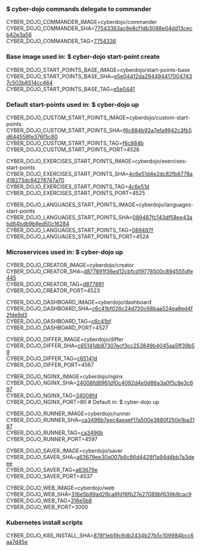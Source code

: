 ### $ cyber-dojo commands delegate to commander

CYBER_DOJO_COMMANDER_IMAGE=cyberdojo/commander  
CYBER_DOJO_COMMANDER_SHA=[77543363ac8e8cf1db3088e04dd13cecb42e3a56](https://github.com/cyber-dojo/commander/commit/77543363ac8e8cf1db3088e04dd13cecb42e3a56)  
CYBER_DOJO_COMMANDER_TAG=[7754336](https://hub.docker.com/layers/cyberdojo/commander/7754336/images/sha256-c6b253f0dada5a427b8b5eab74f339222936234665c757dc7a6fd2c73d80278e)  

### Base image used in: $ cyber-dojo start-point create

CYBER_DOJO_START_POINTS_BASE_IMAGE=cyberdojo/start-points-base  
CYBER_DOJO_START_POINTS_BASE_SHA=[e5e04412da2944944170047437c503b8514cc464](https://github.com/cyber-dojo/start-points-base/commit/e5e04412da2944944170047437c503b8514cc464)  
CYBER_DOJO_START_POINTS_BASE_TAG=[e5e0441](https://hub.docker.com/layers/cyberdojo/start-points-base/e5e0441/images/sha256-7484c9d0d700e0e963884a1272c4ad6a9ff7ceffa53eeaa4f8ed0a4c7de0d45f)  

### Default start-points used in: $ cyber-dojo up

CYBER_DOJO_CUSTOM_START_POINTS_IMAGE=cyberdojo/custom-start-points  
CYBER_DOJO_CUSTOM_START_POINTS_SHA=[f6c884b92a7efa9942c3fb5d644558fe376f5c80](https://github.com/cyber-dojo/custom-start-points/commit/f6c884b92a7efa9942c3fb5d644558fe376f5c80)  
CYBER_DOJO_CUSTOM_START_POINTS_TAG=[f6c884b](https://hub.docker.com/layers/cyberdojo/custom-start-points/f6c884b/images/sha256-a66cefcb99f9d1d42342819e4e51fe59000709ec7982c5b327ce749bd0a5d0a3)  
CYBER_DOJO_CUSTOM_START_POINTS_PORT=4526

CYBER_DOJO_EXERCISES_START_POINTS_IMAGE=cyberdojo/exercises-start-points  
CYBER_DOJO_EXERCISES_START_POINTS_SHA=[4c6e51d4e2dc82fb8778a418273dc84278747a70](https://github.com/cyber-dojo/exercises-start-points/commit/4c6e51d4e2dc82fb8778a418273dc84278747a70)  
CYBER_DOJO_EXERCISES_START_POINTS_TAG=[4c6e51d](https://hub.docker.com/layers/cyberdojo/exercises-start-points/4c6e51d/images/sha256-8234bf2a5b7cefe147cb9651ce6c9caab9cefefcb729db2ab26d7b59d4dd3bd2)  
CYBER_DOJO_EXERCISES_START_POINTS_PORT=4525

CYBER_DOJO_LANGUAGES_START_POINTS_IMAGE=cyberdojo/languages-start-points  
CYBER_DOJO_LANGUAGES_START_POINTS_SHA=[089487fc143df58ee43abd64bdb9b9ed50c16284](https://github.com/cyber-dojo/languages-start-points/commit/089487fc143df58ee43abd64bdb9b9ed50c16284)  
CYBER_DOJO_LANGUAGES_START_POINTS_TAG=[089487f](https://hub.docker.com/layers/cyberdojo/languages-start-points/089487f/images/sha256-5a777d319216f85e013199ed82e3b4400dfabffaef732b79be235ca020255f54)  
CYBER_DOJO_LANGUAGES_START_POINTS_PORT=4524

### Microservices used in: $ cyber-dojo up

CYBER_DOJO_CREATOR_IMAGE=cyberdojo/creator  
CYBER_DOJO_CREATOR_SHA=[d877891f36ed12cbfcd19778500c894555dfe445](https://github.com/cyber-dojo/creator/commit/d877891f36ed12cbfcd19778500c894555dfe445)  
CYBER_DOJO_CREATOR_TAG=[d877891](https://hub.docker.com/layers/cyberdojo/creator/d877891/images/sha256-813ed8468d28a9aac2967f9f75dca3a801523b2cc341ab36f374db97b6a92758)  
CYBER_DOJO_CREATOR_PORT=4523

CYBER_DOJO_DASHBOARD_IMAGE=cyberdojo/dashboard  
CYBER_DOJO_DASHBOARD_SHA=[c6c41bf026c24d720c68baa524ea8ed4f2fde9d3](https://github.com/cyber-dojo/dashboard/commit/c6c41bf026c24d720c68baa524ea8ed4f2fde9d3)  
CYBER_DOJO_DASHBOARD_TAG=[c6c41bf](https://hub.docker.com/layers/cyberdojo/dashboard/c6c41bf/images/sha256-ea8b642dcbe980a9a47cdab6e227d9f270459190d9fea8cb96422d0a1ebc1deb)  
CYBER_DOJO_DASHBOARD_PORT=4527

CYBER_DOJO_DIFFER_IMAGE=cyberdojo/differ  
CYBER_DOJO_DIFFER_SHA=[c65141db87307ecf3cc253849b4045aa5ff39b59](https://github.com/cyber-dojo/differ/commit/c65141db87307ecf3cc253849b4045aa5ff39b59)  
CYBER_DOJO_DIFFER_TAG=[c65141d](https://hub.docker.com/layers/cyberdojo/differ/c65141d/images/sha256-4d85255e11641ab0c8fa758d0f1252d4e8fb8cacf0664df2d4400afd62c00ee4)  
CYBER_DOJO_DIFFER_PORT=4567

CYBER_DOJO_NGINX_IMAGE=cyberdojo/nginx  
CYBER_DOJO_NGINX_SHA=[24008fd8961df0c4092d4e0d86a3a0f5c8e3c697](https://github.com/cyber-dojo/nginx/commit/24008fd8961df0c4092d4e0d86a3a0f5c8e3c697)  
CYBER_DOJO_NGINX_TAG=[24008fd](https://hub.docker.com/layers/cyberdojo/nginx/24008fd/images/sha256-41b69d7675733113f5f3ed1872cc801676bdd4e29685b7d9ad18e0d47f0a4993)  
CYBER_DOJO_NGINX_PORT=80 # Default in: $ cyber-dojo up

CYBER_DOJO_RUNNER_IMAGE=cyberdojo/runner  
CYBER_DOJO_RUNNER_SHA=[ca3496b7eec4aeaef17a500e3880f250e1ba3187](https://github.com/cyber-dojo/runner/commit/ca3496b7eec4aeaef17a500e3880f250e1ba3187)  
CYBER_DOJO_RUNNER_TAG=[ca3496b](https://hub.docker.com/layers/cyberdojo/runner/ca3496b/images/sha256-ae601c00a51cfd24ff03593eb7e3d0c700f6ddc4eda125965651292fe0c82752)  
CYBER_DOJO_RUNNER_PORT=4597

CYBER_DOJO_SAVER_IMAGE=cyberdojo/saver  
CYBER_DOJO_SAVER_SHA=[a63679ee30a007b6c86d4428f1a94d4bb7a3deee](https://github.com/cyber-dojo/saver/commit/a63679ee30a007b6c86d4428f1a94d4bb7a3deee)  
CYBER_DOJO_SAVER_TAG=[a63679e](https://hub.docker.com/layers/cyberdojo/saver/a63679e/images/sha256-84b137fa7e5dd7592bb9340c26deae96e5bc4da9ff4bd315dcdbe89427b1e73c)  
CYBER_DOJO_SAVER_PORT=4537

CYBER_DOJO_WEB_IMAGE=cyberdojo/web  
CYBER_DOJO_WEB_SHA=[316e5b89ad29ca6fd16fb27e27089bf639b9cac9](https://github.com/cyber-dojo/web/commit/316e5b89ad29ca6fd16fb27e27089bf639b9cac9)  
CYBER_DOJO_WEB_TAG=[316e5b8](https://hub.docker.com/layers/cyberdojo/web/316e5b8/images/sha256-d5645cef6c391fc9ceae7e940774ff90ecc130df021e910a04573a20d50036e7)  
CYBER_DOJO_WEB_PORT=3000

### Kubernetes install scripts
CYBER_DOJO_K8S_INSTALL_SHA=[878f1eb19c6db2434b27b5c109984bcc6aa7d45e](https://github.com/cyber-dojo/k8s-install/commit/878f1eb19c6db2434b27b5c109984bcc6aa7d45e)  

